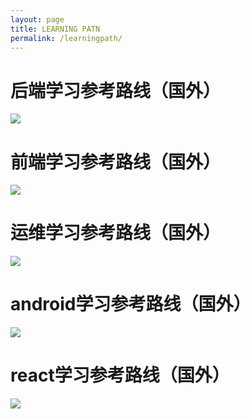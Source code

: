 ```yaml
---
layout: page
title: LEARNING PATN
permalink: /learningpath/
---
```

<h1>后端学习参考路线（国外）</h1>
<img src="/img/backend.png"/>
<h1>前端学习参考路线（国外）</h1>
<img src="/img/frontend.png"/>
<h1>运维学习参考路线（国外）</h1>
<img src="/img/devops.png"/>
<h1>android学习参考路线（国外）</h1>
<img src="/img/android.png"/>
<h1>react学习参考路线（国外）</h1>
<img src="/img/react.png"/>

